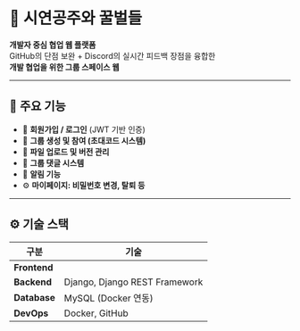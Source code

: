 # 🐝 시연공주와 꿀벌들

**개발자 중심 협업 웹 플랫폼**  
GitHub의 단점 보완 + Discord의 실시간 피드백 장점을 융합한  
**개발 협업을 위한 그룹 스페이스 웹**

---

## 📌 주요 기능

- 🔐 **회원가입 / 로그인** (JWT 기반 인증)
- 👥 **그룹 생성 및 참여 (초대코드 시스템)**
- 📁 **파일 업로드 및 버전 관리**
- 💬 **그룹 댓글 시스템**
- 📣 **알림 기능**
- ⚙️ **마이페이지: 비밀번호 변경, 탈퇴 등**

---

## ⚙️ 기술 스택

| 구분        | 기술                     |
|-------------|--------------------------|
| **Frontend** |  |
| **Backend**  | Django, Django REST Framework |
| **Database** | MySQL (Docker 연동)     |
| **DevOps**   | Docker, GitHub          |
